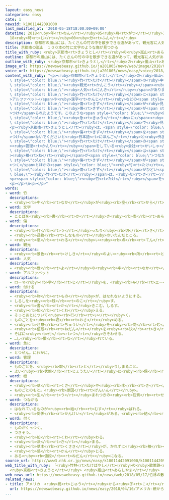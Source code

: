 ```yaml
---
layout: easy_news
categories: easy
cate: 1
newsid: k10011442091000
last_modified_at: '2018-05-18T18:00:00+09:00'
datetime: 2018<ruby>年<rt>ねん</rt></ruby>05<ruby>月<rt>がつ</rt></ruby>18<ruby>日<rt>にち</rt></ruby>
  18<ruby>時<rt>じ</rt></ruby>00<ruby>分<rt>ふん</rt></ruby>
description: 京都市の嵐山には、たくさんの竹の中を散歩できる道があって、観光客に人気があります。
title: 京都市の嵐山　１００本の竹に文字のような傷が見つかる
title_with_ruby: <ruby>京都市<rt>きょうとし</rt></ruby>の<ruby>嵐山<rt>あらしやま</rt></ruby>　１００<ruby>本<rt>ぽん</rt></ruby>の<ruby>竹<rt>たけ</rt></ruby>に<ruby>文字<rt>もじ</rt></ruby>のような<ruby>傷<rt>きず</rt></ruby>が<ruby>見<rt>み</rt></ruby>つかる
outline: 京都市の嵐山には、たくさんの竹の中を散歩できる道があって、観光客に人気があります。
outline_with_ruby: <ruby>京都市<rt>きょうとし</rt></ruby>の<ruby>嵐山<rt>あらしやま</rt></ruby>には、たくさんの<ruby>竹<rt>たけ</rt></ruby>の<ruby>中<rt>なか</rt></ruby>を<ruby>散歩<rt>さんぽ</rt></ruby>できる<ruby>道<rt>みち</rt></ruby>があって、<ruby>観光<rt>かんこう</rt></ruby><ruby>客<rt>きゃく</rt></ruby>に<ruby>人気<rt>にんき</rt></ruby>があります。
image_url: https://newswebeasy.github.io/ja201805/news/web/image/2018/05/17/K10011442091_1805171823_1805171827_01_03.jpg
voice_url: https://newswebeasy.github.io/ja201805/news/easy/voice/2018/05/18/k10011442091000.mp4
content_with_ruby: "<p><ruby>京都市<rt>きょうとし</rt></ruby>の<ruby>嵐山<rt>あらしやま</rt></ruby>には、たくさんの<span\
  \ style=\"color: blue;\"><ruby>竹<rt>たけ</rt></ruby></span>の<ruby>中<rt>なか</rt></ruby>を<ruby>散歩<rt>さんぽ</rt></ruby>できる<ruby>道<rt>みち</rt></ruby>があって、<span\
  \ style=\"color: blue;\"><ruby>観光<rt>かんこう</rt></ruby></span><ruby>客<rt>きゃく</rt></ruby>に<span\
  \ style=\"color: blue;\"><ruby>人気<rt>にんき</rt></ruby></span>があります。</p>\n<p><ruby>京都市<rt>きょうとし</rt></ruby>によると、<ruby>今年<rt>ことし</rt></ruby>の２<ruby>月<rt>がつ</rt></ruby>ごろから、<span\
  \ style=\"color: blue;\"><ruby>竹<rt>たけ</rt></ruby></span>に<span style=\"color: blue;\"\
  >アルファベット</span>や<ruby>漢字<rt>かんじ</rt></ruby>などの<span style=\"color: blue;\"><ruby>文字<rt>もじ</rt></ruby></span>のような<span\
  \ style=\"color: blue;\"><ruby>傷<rt>きず</rt></ruby></span>が<ruby>見<rt>み</rt></ruby>つかるようになりました。<ruby>先<rt>さき</rt></ruby>が<ruby>細<rt>ほそ</rt></ruby>くて<ruby>硬<rt>かた</rt></ruby>い<ruby>物<rt>もの</rt></ruby>で<span\
  \ style=\"color: blue;\"><ruby>傷<rt>きず</rt></ruby></span>が<span style=\"color: blue;\"\
  >つけ</span>られたようです。このような<span style=\"color: blue;\"><ruby>傷<rt>きず</rt></ruby></span>は<ruby>先月<rt>せんげつ</rt></ruby>から<span\
  \ style=\"color: blue;\"><ruby>急<rt>きゅう</rt></ruby>に</span><ruby>増<rt>ふ</rt></ruby>えて、<ruby>今<rt>いま</rt></ruby>までに１００<ruby>本<rt>ぽん</rt></ruby>ぐらいの<span\
  \ style=\"color: blue;\"><ruby>竹<rt>たけ</rt></ruby></span>で<ruby>見<rt>み</rt></ruby>つかっています。</p>\n\
  <p><ruby>京都市<rt>きょうとし</rt></ruby>は、<span style=\"color: blue;\"><ruby>竹<rt>たけ</rt></ruby></span>に<span\
  \ style=\"color: blue;\"><ruby>傷<rt>きず</rt></ruby></span>を<span style=\"color: blue;\"\
  >つけ</span>ないでくださいと<ruby>日本語<rt>にほんご</rt></ruby>と<ruby>外国語<rt>がいこくご</rt></ruby>で<ruby>書<rt>か</rt></ruby>いた<ruby>紙<rt>かみ</rt></ruby>をはりました。<span\
  \ style=\"color: blue;\"><ruby>竹<rt>たけ</rt></ruby></span>の<span style=\"color: blue;\"\
  ><ruby>管理<rt>かんり</rt></ruby></span>をしている<ruby>会社<rt>かいしゃ</rt></ruby>の<ruby>人<rt>ひと</rt></ruby>は「<span\
  \ style=\"color: blue;\"><ruby>竹<rt>たけ</rt></ruby></span>は<span style=\"color: blue;\"\
  ><ruby>根<rt>ね</rt></ruby></span>が<span style=\"color: blue;\">つながっ</span>ているので、１<ruby>本<rt>ぽん</rt></ruby>に<span\
  \ style=\"color: blue;\"><ruby>傷<rt>きず</rt></ruby></span>が<span style=\"color: blue;\"\
  >つく</span>とほかの<span style=\"color: blue;\"><ruby>竹<rt>たけ</rt></ruby></span>も<ruby>悪<rt>わる</rt></ruby>くなります。<span\
  \ style=\"color: blue;\"><ruby>傷<rt>きず</rt></ruby></span>がひどい<span style=\"color:\
  \ blue;\"><ruby>竹<rt>たけ</rt></ruby></span>は、<ruby>切<rt>き</rt></ruby>って<ruby>捨<rt>す</rt></ruby>てなければならないのでやめてほしいです」と<ruby>話<rt>はな</rt></ruby>しています。</p>\n\
  <p><span style=\"color: blue;\"><ruby>竹<rt>たけ</rt></ruby></span>を<ruby>見<rt>み</rt></ruby>た<ruby>女性<rt>じょせい</rt></ruby>は「すごくきれいなのに<ruby>残念<rt>ざんねん</rt></ruby>です。みんなが<ruby>京都<rt>きょうと</rt></ruby>を<ruby>大事<rt>だいじ</rt></ruby>にしてほしいです」と<ruby>話<rt>はな</rt></ruby>していました。</p>\n\
  <p></p>\n<p></p>"
words:
- word: 竹
  descriptions:
  - <ruby><rb>中</rb><rt>なか</rt></ruby>が<ruby><rb>空</rb><rt>から</rt></ruby>の<ruby><rb>茎</rb><rt>くき</rt></ruby>に、<ruby><rb>節</rb><rt>ふし</rt></ruby>のある<ruby><rb>植物</rb><rt>しょくぶつ</rt></ruby>。<ruby><rb>日用品</rb><rt>にちようひん</rt></ruby>や、<ruby><rb>細工物</rb><rt>さいくもの</rt></ruby>などに<ruby><rb>使</rb><rt>つか</rt></ruby>う。<ruby><rb>若</rb><rt>わか</rt></ruby>い<ruby><rb>芽</rb><rt>め</rt></ruby>を「たけのこ」という。
- word: 文字
  descriptions:
  - ことばを<ruby><rb>書</rb><rt>か</rt></ruby>き<ruby><rb>表</rb><rt>あらわ</rt></ruby>すための<ruby><rb>記号</rb><rt>きごう</rt></ruby>。もんじ。<ruby><rb>字</rb><rt>じ</rt></ruby>。<ruby><rb>日本</rb><rt>にっぽん</rt></ruby>では、かたかな・ひらがな・<ruby><rb>漢字</rb><rt>かんじ</rt></ruby>・アルファベットや<ruby><rb>数字</rb><rt>すうじ</rt></ruby>を<ruby><rb>使</rb><rt>つか</rt></ruby>う。
- word: 傷
  descriptions:
  - <ruby><rb>打</rb><rt>う</rt></ruby>ったり<ruby><rb>切</rb><rt>き</rt></ruby>ったりして、<ruby><rb>皮膚</rb><rt>ひふ</rt></ruby>や<ruby><rb>肉</rb><rt>にく</rt></ruby>をいためたところ。
  - <ruby><rb>品物</rb><rt>しなもの</rt></ruby>のいたんだところ。
  - <ruby><rb>悪</rb><rt>わる</rt></ruby>い<ruby><rb>点</rb><rt>てん</rt></ruby>。<ruby><rb>欠点</rb><rt>けってん</rt></ruby>。
- word: 観光
  descriptions:
  - <ruby><rb>景色</rb><rt>けしき</rt></ruby>のよい<ruby><rb>所</rb><rt>ところ</rt></ruby>や<ruby><rb>名所</rb><rt>めいしょ</rt></ruby>などを<ruby><rb>見物</rb><rt>けんぶつ</rt></ruby>して<ruby><rb>回</rb><rt>まわ</rt></ruby>ること。
- word: 人気
  descriptions:
  - <ruby><rb>世</rb><rt>よ</rt></ruby>の<ruby><rb>中</rb><rt>なか</rt></ruby>の<ruby><rb>人</rb><rt>ひと</rt></ruby>たちのよい<ruby><rb>評判</rb><rt>ひょうばん</rt></ruby>。
- word: アルファベット
  descriptions:
  - ローマ<ruby><rb>字</rb><rt>じ</rt></ruby>を、<ruby><rb>A</rb><rt>エー</rt></ruby>・<ruby><rb>B</rb><rt>ビー</rt></ruby>・<ruby><rb>C</rb><rt>シー</rt></ruby>…というふうに<ruby><rb>Z</rb><rt>ゼット</rt></ruby>まで<ruby><rb>順</rb><rt>じゅん</rt></ruby>に<ruby><rb>並</rb><rt>なら</rt></ruby>べたもの。２６<ruby><rb>文字</rb><rt>もじ</rt></ruby>ある。
- word: 付ける
  descriptions:
  - <ruby><rb>物</rb><rt>もの</rt></ruby>が、はなれないようにする。
  - しるしを<ruby><rb>残</rb><rt>のこ</rt></ruby>す。
  - <ruby><rb>書</rb><rt>か</rt></ruby>きこむ。しるす。
  - <ruby><rb>加</rb><rt>くわ</rt></ruby>える。
  - そっとあとについて<ruby><rb>行</rb><rt>い</rt></ruby>く。
  - ものごとを<ruby><rb>収</rb><rt>おさ</rt></ruby>める。
  - <ruby><rb>注意</rb><rt>ちゅうい</rt></ruby>を<ruby><rb>向</rb><rt>む</rt></ruby>ける。
  - <ruby><rb>値段</rb><rt>ねだん</rt></ruby>を<ruby><rb>決</rb><rt>き</rt></ruby>める。
  - そばに<ruby><rb>付</rb><rt>つ</rt></ruby>きそわせる。
  - …し<ruby><rb>慣</rb><rt>な</rt></ruby>れている。
- word: 急に
  descriptions:
  - とつぜん。にわかに。
- word: 管理
  descriptions:
  - ものごとを、<ruby><rb>取</rb><rt>と</rt></ruby>りしまること。
  - よい<ruby><rb>状態</rb><rt>じょうたい</rt></ruby>に<ruby><rb>保</rb><rt>たも</rt></ruby>つこと。
- word: 根
  descriptions:
  - <ruby><rb>草</rb><rt>くさ</rt></ruby>や<ruby><rb>木</rb><rt>き</rt></ruby>の、<ruby><rb>土</rb><rt>つち</rt></ruby>の<ruby><rb>中</rb><rt>なか</rt></ruby>にある<ruby><rb>部分</rb><rt>ぶぶん</rt></ruby>。<ruby><rb>根</rb><rt>ね</rt></ruby>っこ。
  - ものごとのもと。<ruby><rb>原因</rb><rt>げんいん</rt></ruby>。
  - <ruby><rb>生</rb><rt>う</rt></ruby>まれつきの<ruby><rb>性質</rb><rt>せいしつ</rt></ruby>。
- word: つながる
  descriptions:
  - はなれているものが<ruby><rb>結</rb><rt>むす</rt></ruby>ばれる。
  - <ruby><rb>関係</rb><rt>かんけい</rt></ruby>がある。<ruby><rb>結</rb><rt>むす</rt></ruby>びつく。
- word: 付く
  descriptions:
  - ものがくっつく。
  - つきそう。
  - <ruby><rb>加</rb><rt>くわ</rt></ruby>わる。
  - <ruby><rb>決</rb><rt>き</rt></ruby>まる。
  - <ruby><rb>草木</rb><rt>くさき</rt></ruby>が、かれずに<ruby><rb>根</rb><rt>ね</rt></ruby>をおろす。
  - <ruby><rb>感</rb><rt>かん</rt></ruby>じる。
  - ある<ruby><rb>値段</rb><rt>ねだん</rt></ruby>になる。
source_url: http://www3.nhk.or.jp/news/easy/k10011442091000/k10011442091000.html
web_title_with_ruby: 「<ruby>竹林<rt>たけばやし</rt></ruby>の<ruby>散策路<rt>さんさくろ</rt></ruby>」<ruby>約<rt>やく</rt></ruby>100<ruby>本<rt>ほん</rt></ruby>の<ruby>竹<rt>たけ</rt></ruby>に<ruby>文字<rt>もじ</rt></ruby>のような<ruby>傷<rt>きず</rt></ruby>
  <ruby>京都<rt>きょうと</rt></ruby> <ruby>嵐山<rt>あらしやま</rt></ruby>
web_news_url: https://newswebeasy.github.io/news/web/2018/05/17/竹林の散策路約100本の竹に文字のような傷-京都-嵐山
related_news:
- title: アメリカ　<ruby>銃<rt>じゅう</rt></ruby>から<ruby>子<rt>こ</rt></ruby>どもを<ruby>守<rt>まも</rt></ruby>るリュックサックが<ruby>売<rt>う</rt></ruby>れている
  url: https://newswebeasy.github.io/news/easy/2018/04/16/アメリカ-銃から子どもを守るリュックサックが売れている
...
```

